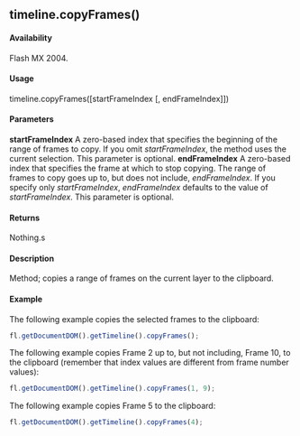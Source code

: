 ## timeline.copyFrames()

#### Availability

Flash MX 2004.

#### Usage

timeline.copyFrames([startFrameIndex [, endFrameIndex]])

#### Parameters

**startFrameIndex** A zero-based index that specifies the beginning of the range of frames to copy. If you omit
*startFrameIndex*, the method uses the current selection. This parameter is optional.
**endFrameIndex** A zero-based index that specifies the frame at which to stop copying. The range of frames to copy goes up to, but does not include, *endFrameIndex*. If you specify only *startFrameIndex*, *endFrameIndex* defaults to the value of *startFrameIndex*. This parameter is optional.

#### Returns

Nothing.s

#### Description

Method; copies a range of frames on the current layer to the clipboard.

#### Example


The following example copies the selected frames to the clipboard:
```javascript
fl.getDocumentDOM().getTimeline().copyFrames();
```
The following example copies Frame 2 up to, but not including, Frame 10, to the clipboard (remember that index values are different from frame number values):
```javascript
fl.getDocumentDOM().getTimeline().copyFrames(1, 9);
```
The following example copies Frame 5 to the clipboard:
```javascript
fl.getDocumentDOM().getTimeline().copyFrames(4);
```